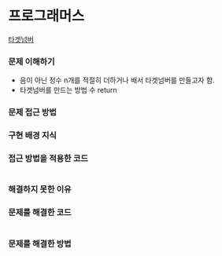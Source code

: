 # 프로그래머스
[타겟넘버](https://programmers.co.kr/learn/courses/30/lessons/43165)

### 문제 이해하기
- 음이 아닌 정수 n개를 적절히 더하거나 배서 타겟넘버를 만들고자 함.
- 타겟넘버를 만드는 방법 수 return

### 문제 접근 방법


### 구현 배경 지식


### 접근 방법을 적용한 코드
```python

```
### 해결하지 못한 이유


### 문제를 해결한 코드
```python

```

### 문제를 해결한 방법
